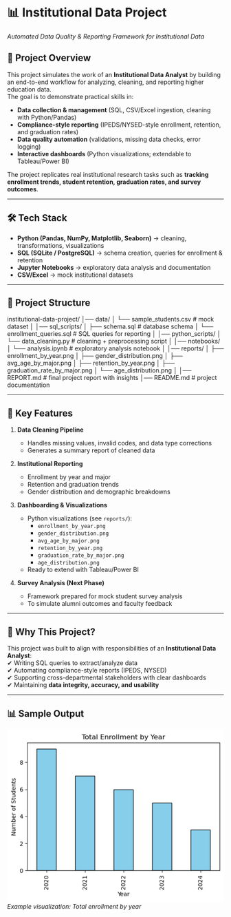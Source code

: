 # 📊 Institutional Data Project  
_Automated Data Quality & Reporting Framework for Institutional Data_

## 🔎 Project Overview  
This project simulates the work of an **Institutional Data Analyst** by building an end-to-end workflow for analyzing, cleaning, and reporting higher education data.  
The goal is to demonstrate practical skills in:  
- **Data collection & management** (SQL, CSV/Excel ingestion, cleaning with Python/Pandas)  
- **Compliance-style reporting** (IPEDS/NYSED-style enrollment, retention, and graduation rates)  
- **Data quality automation** (validations, missing data checks, error logging)  
- **Interactive dashboards** (Python visualizations; extendable to Tableau/Power BI)  

The project replicates real institutional research tasks such as **tracking enrollment trends, student retention, graduation rates, and survey outcomes**.

---

## 🛠️ Tech Stack  
- **Python (Pandas, NumPy, Matplotlib, Seaborn)** → cleaning, transformations, visualizations  
- **SQL (SQLite / PostgreSQL)** → schema creation, queries for enrollment & retention  
- **Jupyter Notebooks** → exploratory data analysis and documentation  
- **CSV/Excel** → mock institutional datasets  

---

## 📂 Project Structure  

institutional-data-project/
│── data/
│ └── sample_students.csv # mock dataset
│
│── sql_scripts/
│ ├── schema.sql # database schema
│ └── enrollment_queries.sql # SQL queries for reporting
│
│── python_scripts/
│ └── data_cleaning.py # cleaning + preprocessing script
│
│── notebooks/
│ └── analysis.ipynb # exploratory analysis notebook
│
│── reports/
│ ├── enrollment_by_year.png
│ ├── gender_distribution.png
│ ├── avg_age_by_major.png
│ ├── retention_by_year.png
│ ├── graduation_rate_by_major.png
│ └── age_distribution.png
│
│── REPORT.md # final project report with insights
│── README.md # project documentation



---

## 🎯 Key Features  
1. **Data Cleaning Pipeline**  
   - Handles missing values, invalid codes, and data type corrections  
   - Generates a summary report of cleaned data  

2. **Institutional Reporting**  
   - Enrollment by year and major  
   - Retention and graduation trends  
   - Gender distribution and demographic breakdowns  

3. **Dashboarding & Visualizations**  
   - Python visualizations (see `reports/`):  
     - `enrollment_by_year.png`  
     - `gender_distribution.png`  
     - `avg_age_by_major.png`  
     - `retention_by_year.png`  
     - `graduation_rate_by_major.png`  
     - `age_distribution.png`  
   - Ready to extend with Tableau/Power BI  

4. **Survey Analysis (Next Phase)**  
   - Framework prepared for mock student survey analysis  
   - To simulate alumni outcomes and faculty feedback  

---

## 📌 Why This Project?  
This project was built to align with responsibilities of an **Institutional Data Analyst**:  
✔ Writing SQL queries to extract/analyze data  
✔ Automating compliance-style reports (IPEDS, NYSED)  
✔ Supporting cross-departmental stakeholders with clear dashboards  
✔ Maintaining **data integrity, accuracy, and usability**  

---

## 📊 Sample Output  
![Enrollment Trends](reports/enrollment_by_year.png)  
*Example visualization: Total enrollment by year*
